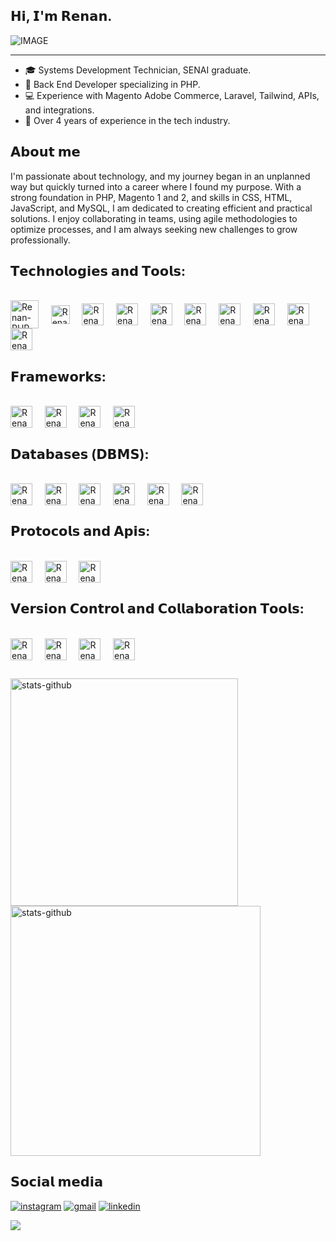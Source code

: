 ## 𝗛𝗶, 𝗜'𝗺 𝗥𝗲𝗻𝗮𝗻.

![IMAGE](https://github.com/user-attachments/assets/c1ee63a4-3d53-4c66-83a4-52bdedb853c0)

---

- 🎓 Systems Development Technician, SENAI graduate.
- 💼 Back End Developer specializing in PHP.
- 💻 Experience with Magento Adobe Commerce, Laravel, Tailwind, APIs, and integrations.
- 🚀 Over 4 years of experience in the tech industry.

## 𝗔𝗯𝗼𝘂𝘁 𝗺𝗲

I'm passionate about technology, and my journey began in an unplanned way but quickly turned into a career where I found my purpose. With a strong foundation in PHP, Magento 1 and 2, and skills in CSS, HTML, JavaScript, and MySQL, I am dedicated to creating efficient and practical solutions. I enjoy collaborating in teams, using agile methodologies to optimize processes, and I am always seeking new challenges to grow professionally.

## 𝗧𝗲𝗰𝗵𝗻𝗼𝗹𝗼𝗴𝗶𝗲𝘀 𝗮𝗻𝗱 𝗧𝗼𝗼𝗹𝘀:

<div style="display: inline-block;"><br>
    <img align="center" alt="Renan-PHP" height="45" width="45" src="https://cdn.jsdelivr.net/gh/devicons/devicon@latest/icons/php/php-original.svg">
    &nbsp;&nbsp;&nbsp;
    <img align="center" alt="Renan-JavaScript" height="30" width="30" src="https://cdn.jsdelivr.net/gh/devicons/devicon@latest/icons/javascript/javascript-original.svg">
    &nbsp;&nbsp;&nbsp;
    <img align="center" alt="Renan-HTML" height="35" width="35" src="https://cdn.jsdelivr.net/gh/devicons/devicon@latest/icons/html5/html5-original.svg">
    &nbsp;&nbsp;&nbsp;
    <img align="center" alt="Renan-CSS" height="35" width="35" src="https://cdn.jsdelivr.net/gh/devicons/devicon@latest/icons/css3/css3-original.svg">
    &nbsp;&nbsp;&nbsp;
    <img align="center" alt="Renan-Sass" height="35" width="35" src="https://cdn.jsdelivr.net/gh/devicons/devicon@latest/icons/sass/sass-original.svg">
    &nbsp;&nbsp;&nbsp;
    <img align="center" alt="Renan-Docker" height="35" width="35" src="https://cdn.jsdelivr.net/gh/devicons/devicon@latest/icons/docker/docker-original.svg">
    &nbsp;&nbsp;&nbsp;
    <img align="center" alt="Renan-Nginx" height="35" width="35" src="https://cdn.jsdelivr.net/gh/devicons/devicon@latest/icons/nginx/nginx-original.svg">
    &nbsp;&nbsp;&nbsp;
    <img align="center" alt="Renan-RabbitMQ" height="35" width="35" src="https://cdn.jsdelivr.net/gh/devicons/devicon@latest/icons/rabbitmq/rabbitmq-original.svg">
    &nbsp;&nbsp;&nbsp;
    <img align="center" alt="Renan-Postman" height="35" width="35" src="https://cdn.jsdelivr.net/gh/devicons/devicon@latest/icons/postman/postman-original.svg">
    &nbsp;&nbsp;&nbsp;
    <img align="center" alt="Renan-Insomnia" height="35" width="35" src="https://cdn.jsdelivr.net/gh/devicons/devicon@latest/icons/insomnia/insomnia-original.svg">
</div>

## 𝗙𝗿𝗮𝗺𝗲𝘄𝗼𝗿𝗸𝘀:

<div style="display: inline-block;"><br>
    <img align="center" alt="Renan-Laravel" height="35" width="35" src="https://cdn.jsdelivr.net/gh/devicons/devicon@latest/icons/laravel/laravel-original.svg">
    &nbsp;&nbsp;&nbsp;
    <img align="center" alt="Renan-Symfony" height="35" width="35" src="https://static-00.iconduck.com/assets.00/file-type-symfony-icon-1024x1024-rssfk6cn.png">
    &nbsp;&nbsp;&nbsp;
    <img align="center" alt="Renan-Tailwind" height="35" width="35" src="https://cdn.jsdelivr.net/gh/devicons/devicon@latest/icons/tailwindcss/tailwindcss-original.svg">
    &nbsp;&nbsp;&nbsp;
    <img align="center" alt="Renan-Magento" height="35" width="35" src="https://cdn.jsdelivr.net/gh/devicons/devicon@latest/icons/magento/magento-original.svg">
</div>

## 𝗗𝗮𝘁𝗮𝗯𝗮𝘀𝗲𝘀 (𝗗𝗕𝗠𝗦):

<div style="display: inline-block;"><br>
    <img align="center" alt="Renan-MySQL" height="35" width="35" src="https://cdn.jsdelivr.net/gh/devicons/devicon@latest/icons/mysql/mysql-original.svg">
    &nbsp;&nbsp;&nbsp;
    <img align="center" alt="Renan-PostgreSQL" height="35" width="35" src="https://cdn.jsdelivr.net/gh/devicons/devicon@latest/icons/postgresql/postgresql-original.svg">
    &nbsp;&nbsp;&nbsp;
    <img align="center" alt="Renan-MariaDB" height="35" width="35" src="https://cdn.jsdelivr.net/gh/devicons/devicon@latest/icons/mariadb/mariadb-original.svg">
    &nbsp;&nbsp;&nbsp;
    <img align="center" alt="Renan-SQLite" height="35" width="35" src="https://cdn.jsdelivr.net/gh/devicons/devicon@latest/icons/sqlite/sqlite-original.svg">
    &nbsp;&nbsp;&nbsp;
    <img align="center" alt="Renan-Oracle" height="35" width="35" src="https://cdn.jsdelivr.net/gh/devicons/devicon@latest/icons/oracle/oracle-original.svg">
    &nbsp;&nbsp;&nbsp;
    <img align="center" alt="Renan-Redis" height="35" width="35" src="https://cdn.jsdelivr.net/gh/devicons/devicon@latest/icons/redis/redis-original.svg">
</div>

## 𝗣𝗿𝗼𝘁𝗼𝗰𝗼𝗹𝘀 𝗮𝗻𝗱 𝗔𝗽𝗶𝘀:

<div style="display: inline-block;"><br>
    <img align="center" alt="Renan-SOAP" height="35" width="35" src="https://user-images.githubusercontent.com/25181517/192107860-9a9f0894-0e34-4ab3-964d-6297ee4c00e9.png">
    &nbsp;&nbsp;&nbsp;
    <img align="center" alt="Renan-REST" height="35" width="35" src="https://user-images.githubusercontent.com/25181517/192107858-fe19f043-c502-4009-8c47-476fc89718ad.png">
    &nbsp;&nbsp;&nbsp;
    <img align="center" alt="Renan-GraphQL" height="35" width="35" src="https://user-images.githubusercontent.com/25181517/192107856-aa92c8b1-b615-47c3-9141-ed0d29a90239.png">
    &nbsp;&nbsp;&nbsp;
</div>

## 𝗩𝗲𝗿𝘀𝗶𝗼𝗻 𝗖𝗼𝗻𝘁𝗿𝗼𝗹 𝗮𝗻𝗱 𝗖𝗼𝗹𝗹𝗮𝗯𝗼𝗿𝗮𝘁𝗶𝗼𝗻 𝗧𝗼𝗼𝗹𝘀:

<div style="display: inline-block;"><br>
    <img align="center" alt="Renan-Git" height="35" width="35" src="https://cdn.jsdelivr.net/gh/devicons/devicon@latest/icons/git/git-original.svg">
    &nbsp;&nbsp;&nbsp;
    <img align="center" alt="Renan-Bitbucket" height="35" width="35" src="https://cdn.jsdelivr.net/gh/devicons/devicon@latest/icons/bitbucket/bitbucket-original.svg">
    &nbsp;&nbsp;&nbsp;
    <img align="center" alt="Renan-GitHub" height="35" width="35" src="https://uxwing.com/wp-content/themes/uxwing/download/brands-and-social-media/github-white-icon.png">
    &nbsp;&nbsp;&nbsp;
    <img align="center" alt="Renan-Jira" height="35" width="35" src="https://cdn.jsdelivr.net/gh/devicons/devicon@latest/icons/jira/jira-original.svg">
    &nbsp;&nbsp;&nbsp;
</div>

##
<img alt="stats-github" src="https://github-readme-stats-wheat-two-53.vercel.app/api?username=RenanxD&theme=midnight-purple&hide_border=false&include_all_commits=false&count_private=false"  width="364px" />      <img alt="stats-github" src="https://github-readme-streak-stats.herokuapp.com/?user=RenanxD&theme=midnight-purple&hide_border=false"  width="400px" />

## 𝗦𝗼𝗰𝗶𝗮𝗹 𝗺𝗲𝗱𝗶𝗮

<div> 
  <a href="https://instagram.com/renan.dpaula" target="_blank"><img alt="instagram" src="https://img.shields.io/badge/Instagram-E4405F?style=for-the-badge&logo=instagram&logoColor=white" target="_blank"></a>
  <a href="mailto:renandepauladasilva@gmail.com"><img alt="gmail" src="https://img.shields.io/badge/Gmail-D14836?style=for-the-badge&logo=gmail&logoColor=white" target="_blank"></a>
  <a href="https://linkedin.com/in/renandpaula" target="_blank"><img alt="linkedin" src="https://img.shields.io/badge/-LinkedIn-%230077B5?style=for-the-badge&logo=linkedin&logoColor=white" target="_blank"></a> 
</div>

![](https://komarev.com/ghpvc/?username=RenanxD&color=006bed)
